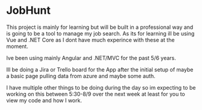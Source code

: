 # JobHunt

This project is mainly for learning but will be built in a professional way and is going to be a tool to manage my job search.
As its for learning ill be using Vue and .NET Core as I dont have much experince with these at the moment.

Ive been using mainly Angular and .NET/MVC for the past 5/6 years.

Ill be doing a Jira or Trello board for the App after the initial setup of maybe a basic page pulling data from azure and maybe some auth.

I have multiple other things to be doing during the day so im expecting to be working on this between 5:30-8/9 over the next week at least for you to view my code and how I work.
